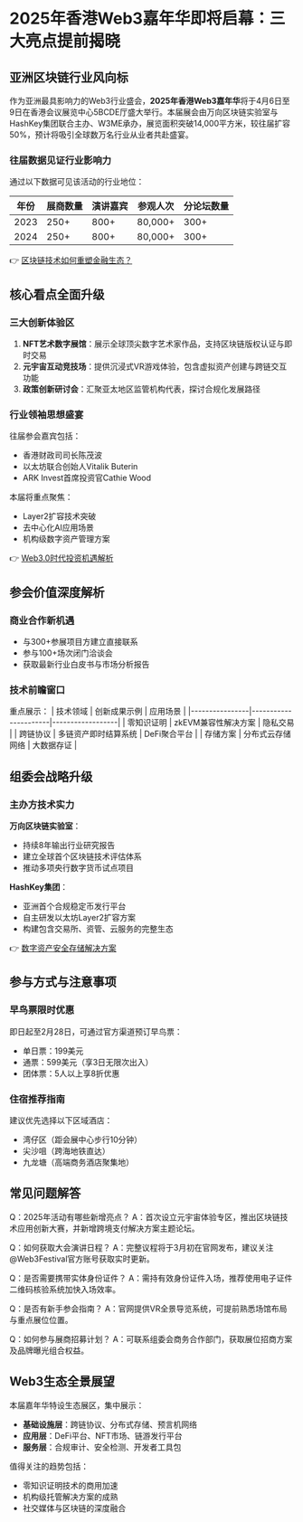 # 2025年香港Web3嘉年华即将启幕：三大亮点提前揭晓

## 亚洲区块链行业风向标

作为亚洲最具影响力的Web3行业盛会，**2025年香港Web3嘉年华**将于4月6日至9日在香港会议展览中心5BCDE厅盛大举行。本届展会由万向区块链实验室与HashKey集团联合主办、W3ME承办，展览面积突破14,000平方米，较往届扩容50%，预计将吸引全球数万名行业从业者共赴盛宴。

### 往届数据见证行业影响力
通过以下数据可见该活动的行业地位：

| 年份 | 展商数量 | 演讲嘉宾 | 参观人次 | 分论坛数量 |
|------|----------|----------|----------|------------|
| 2023 | 250+     | 800+     | 80,000+  | 300+       |
| 2024 | 250+     | 800+     | 80,000+  | 300+       |

👉 [区块链技术如何重塑金融生态？](https://bit.ly/okx_welcome)

## 核心看点全面升级

### 三大创新体验区
1. **NFT艺术数字展馆**：展示全球顶尖数字艺术家作品，支持区块链版权认证与即时交易
2. **元宇宙互动竞技场**：提供沉浸式VR游戏体验，包含虚拟资产创建与跨链交互功能
3. **政策创新研讨会**：汇聚亚太地区监管机构代表，探讨合规化发展路径

### 行业领袖思想盛宴
往届参会嘉宾包括：
- 香港财政司司长陈茂波
- 以太坊联合创始人Vitalik Buterin
- ARK Invest首席投资官Cathie Wood

本届将重点聚焦：
- Layer2扩容技术突破
- 去中心化AI应用场景
- 机构级数字资产管理方案

👉 [Web3.0时代投资机遇解析](https://bit.ly/okx_welcome)

## 参会价值深度解析

### 商业合作新机遇
- 与300+参展项目方建立直接联系
- 参与100+场次闭门洽谈会
- 获取最新行业白皮书与市场分析报告

### 技术前瞻窗口
重点展示：
| 技术领域       | 创新成果示例         | 应用场景         |
|----------------|----------------------|------------------|
| 零知识证明     | zkEVM兼容性解决方案  | 隐私交易         |
| 跨链协议       | 多链资产即时结算系统 | DeFi聚合平台     |
| 存储方案       | 分布式云存储网络     | 大数据存证       |

## 组委会战略升级

### 主办方技术实力
**万向区块链实验室**：
- 持续8年输出行业研究报告
- 建立全球首个区块链技术评估体系
- 推动多项央行数字货币试点项目

**HashKey集团**：
- 亚洲首个合规稳定币发行平台
- 自主研发以太坊Layer2扩容方案
- 构建包含交易所、资管、云服务的完整生态

👉 [数字资产安全存储解决方案](https://bit.ly/okx_welcome)

## 参与方式与注意事项

### 早鸟票限时优惠
即日起至2月28日，可通过官方渠道预订早鸟票：
- 单日票：199美元
- 通票：599美元（享3日无限次出入）
- 团体票：5人以上享8折优惠

### 住宿推荐指南
建议优先选择以下区域酒店：
- 湾仔区（距会展中心步行10分钟）
- 尖沙咀（跨海地铁直达）
- 九龙塘（高端商务酒店聚集地）

## 常见问题解答

Q：2025年活动有哪些新增亮点？
A：首次设立元宇宙体验专区，推出区块链技术应用创新大赛，并新增跨境支付解决方案主题论坛。

Q：如何获取大会演讲日程？
A：完整议程将于3月初在官网发布，建议关注@Web3Festival官方账号获取实时更新。

Q：是否需要携带实体身份证件？
A：需持有效身份证件入场，推荐使用电子证件二维码核验系统加快入场效率。

Q：是否有新手参会指南？
A：官网提供VR全景导览系统，可提前熟悉场馆布局与重点展位位置。

Q：如何参与展商招募计划？
A：可联系组委会商务合作部门，获取展位招商方案及品牌曝光组合权益。

## Web3生态全景展望

本届嘉年华特设生态展区，集中展示：
- **基础设施层**：跨链协议、分布式存储、预言机网络
- **应用层**：DeFi平台、NFT市场、链游发行平台
- **服务层**：合规审计、安全检测、开发者工具包

值得关注的趋势包括：
- 零知识证明技术的商用加速
- 机构级托管解决方案的成熟
- 社交媒体与区块链的深度融合
